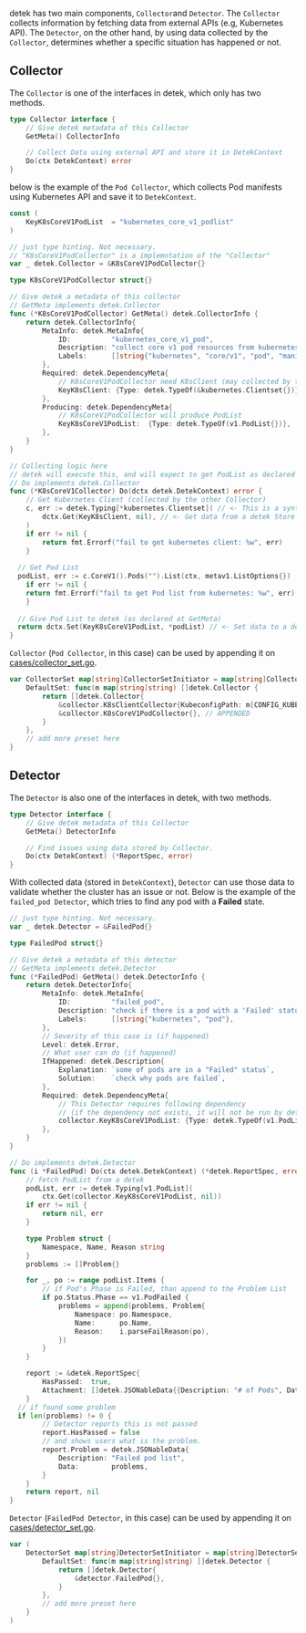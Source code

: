detek has two main components, `Collector`and `Detector`. The `Collector` collects information by fetching data from external APIs (e.g, Kubernetes API). The `Detector`, on the other hand, by using data collected by the `Collector`, determines whether a specific situation has happened or not.


## Collector
The `Collector` is one of the interfaces in detek, which only has two methods.

```go
type Collector interface {
	// Give detek metadata of this Collector
	GetMeta() CollectorInfo

	// Collect Data using external API and store it in DetekContext
	Do(ctx DetekContext) error 
}
```

below is the example of the `Pod Collector`, which collects Pod manifests using Kubernetes API and save it to `DetekContext`.

```go
const (
	KeyK8sCoreV1PodList  = "kubernetes_core_v1_podlist"
)

// just type hinting. Not necessary.
// "K8sCoreV1PodCollector" is a implemntation of the "Collector"
var _ detek.Collector = &K8sCoreV1PodCollector{}

type K8sCoreV1PodCollector struct{}

// Give detek a metadata of this collector
// GetMeta implements detek.Collector
func (*K8sCoreV1PodCollector) GetMeta() detek.CollectorInfo {
	return detek.CollectorInfo{
		MetaInfo: detek.MetaInfo{
			ID:          "kubernetes_core_v1_pod",
			Description: "collect core v1 pod resources from kubernetes",
			Labels:      []string{"kubernetes", "core/v1", "pod", "manifest"},
		},
		Required: detek.DependencyMeta{
			// K8sCoreV1PodCollector need K8sClient (may collected by the other Collector)
			KeyK8sClient: {Type: detek.TypeOf(&kubernetes.Clientset{})},
		},
		Producing: detek.DependencyMeta{
			// K8sCoreV1PodCollector will produce PodList
			KeyK8sCoreV1PodList:  {Type: detek.TypeOf(v1.PodList{})},
		},
	}
}

// Collecting logic here
// detek will execute this, and will expect to get PodList as declared at GetMeta
// Do implements detek.Collector
func (*K8sCoreV1Collector) Do(dctx detek.DetekContext) error {
	// Get Kubernetes Client (collected by the other Collector)
	c, err := detek.Typing[*kubernetes.Clientset]( // <- This is a syntactic sugar.
		dctx.Get(KeyK8sClient, nil), // <- Get data from a detek Store
	)
	if err != nil {
		return fmt.Errorf("fail to get kubernetes client: %w", err)
	}
  
  // Get Pod List
  podList, err := c.CoreV1().Pods("").List(ctx, metav1.ListOptions{})
	if err != nil {
    return fmt.Errorf("fail to get Pod list from kubernetes: %w", err)
	}
  
  // Give Pod List to detek (as declared at GetMeta)
  return dctx.Set(KeyK8sCoreV1PodList, *podList) // <- Set data to a detek Store
}
```

`Collector` (`Pod Collector`, in this case) can be used by appending it on [cases/collector_set.go](./collector_set.go).

```go
var CollectorSet map[string]CollectorSetInitiator = map[string]CollectorSetInitiator{
	DefaultSet: func(m map[string]string) []detek.Collector {
		return []detek.Collector{
			&collector.K8sClientCollector{KubeconfigPath: m[CONFIG_KUBECONFIG]},
			&collector.K8sCoreV1PodCollector{}, // APPENDED
		}
	},
	// add more preset here
}
```


## Detector

The `Detector` is also one of the interfaces in detek, with two methods.

```go
type Detector interface {
	// Give detek metadata of this Collector
	GetMeta() DetectorInfo

	// Find issues using data stored by Collector. 
	Do(ctx DetekContext) (*ReportSpec, error)
}
```

With collected data (stored in `DetekContext`), `Detector` can use those data to validate whether the cluster has an issue or not. Below is the example of the `failed_pod Detector`, which tries to find any pod with a **Failed** state.

```go
// just type hinting. Not necessary.
var _ detek.Detector = &FailedPod{}

type FailedPod struct{}

// Give detek a metadata of this detector
// GetMeta implements detek.Detector
func (*FailedPod) GetMeta() detek.DetectorInfo {
	return detek.DetectorInfo{
		MetaInfo: detek.MetaInfo{
			ID:          "failed_pod",
			Description: "check if there is a pod with a 'Failed' status",
			Labels:      []string{"kubernetes", "pod"},
		},
		// Severity of this case is (if happened)
		Level: detek.Error,
		// What user can do (if happened)
		IfHappened: detek.Description{
			Explanation: `some of pods are in a "Failed" status`,
			Solution:    `check why pods are failed`,
		},
		Required: detek.DependencyMeta{
			// This Detector requires following dependency
			// (if the dependency not exists, it will not be run by detek)
			collector.KeyK8sCoreV1PodList: {Type: detek.TypeOf(v1.PodList{})},
		},
	}
}

// Do implements detek.Detector
func (i *FailedPod) Do(ctx detek.DetekContext) (*detek.ReportSpec, error) {
	// fetch PodList from a detek
	podList, err := detek.Typing[v1.PodList](
		ctx.Get(collector.KeyK8sCoreV1PodList, nil))
	if err != nil {
		return nil, err
	}

	type Problem struct {
		Namespace, Name, Reason string
	}
	problems := []Problem{}

	for _, po := range podList.Items {
		// if Pod's Phase is Failed, than append to the Problem List
		if po.Status.Phase == v1.PodFailed {
			problems = append(problems, Problem{
				Namespace: po.Namespace,
				Name:      po.Name,
				Reason:    i.parseFailReason(po),
			})
		}
	}

	report := &detek.ReportSpec{
		HasPassed:  true,
		Attachment: []detek.JSONableData{{Description: "# of Pods", Data: len(podList.Items)}},
	}
  // if found some problem
  if len(problems) != 0 {
		// Detector reports this is not passed 
		report.HasPassed = false
		// and shows users what is the problem.
		report.Problem = detek.JSONableData{
			Description: "Failed pod list",
			Data:        problems,
		}
	}
	return report, nil
}
```

`Detector` (`FailedPod Detector`, in this case) can be used by appending it on [cases/detector_set.go](./detector_set.go).

```go
var (
	DetectorSet map[string]DetectorSetInitiator = map[string]DetectorSetInitiator{
		DefaultSet: func(m map[string]string) []detek.Detector {
			return []detek.Detector{
				&detector.FailedPod{},
			}
		},
		// add more preset here
	}
)
```